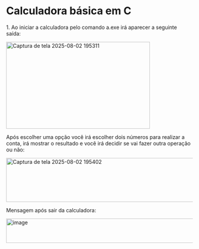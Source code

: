 <h1>Calculadora básica em C</h1>
<p>1. Ao iniciar a calculadora pelo comando a.exe irá aparecer a seguinte saída:</p>
<img width="388" height="235" alt="Captura de tela 2025-08-02 195311" src="https://github.com/user-attachments/assets/2e195458-72cf-4a26-a6b1-700f87e0c313" />

<p>Após escolher uma opção você irá escolher dois números para realizar a conta, irá mostrar o resultado e você irá decidir se vai fazer outra operação ou não:</p>
<img width="522" height="119" alt="Captura de tela 2025-08-02 195402" src="https://github.com/user-attachments/assets/d57dc8ed-e694-4f2f-a4e6-b3536ab311da" />

<p>Mensagem após sair da calculadora:</p>
<img width="578" height="66" alt="image" src="https://github.com/user-attachments/assets/639f8fc7-1293-42ff-af29-158817e1b183" />


